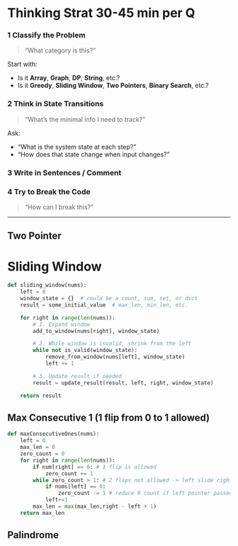 # Thinking Strat **30-45 min per Q**
### **1 Classify the Problem**

> “What category is this?”

 Start with:
- Is it **Array**, **Graph**, **DP**, **String**, etc.?
- Is it **Greedy**, **Sliding Window**, **Two Pointers**, **Binary Search**, etc.?
### **2 Think in State Transitions**

> “What’s the minimal info I need to track?”

Ask:
- “What is the system state at each step?”
- “How does that state change when input changes?”
### **3 Write in Sentences / Comment**
### 4 **Try to Break the Code**

>“How can I break this?”

---
## Two Pointer
# Sliding Window 

```python
def sliding_window(nums):
    left = 0
    window_state = {}  # could be a count, sum, set, or dict
    result = some_initial_value  # max_len, min_len, etc.

    for right in range(len(nums)):
        # 1. Expand window
        add_to_window(nums[right], window_state)

        # 2. While window is invalid, shrink from the left
        while not is_valid(window_state):
            remove_from_window(nums[left], window_state)
            left += 1

        # 3. Update result if needed
        result = update_result(result, left, right, window_state)

    return result
```

## Max Consecutive 1 (1 flip from 0 to 1 allowed)
```python
def maxConsecutiveOnes(nums):
	left = 0
	max_len = 0
	zero_count = 0
	for right in range(len(nums)):
		if num[right] == 0: # 1 flip is allowed
			zero_count += 1
		while zero_count > 1: # 2 flips not allowed -> left slide rightward
			if nums[left] == 0:
				zero_count -= 1 # reduce 0 count if left pointer passed it
			left+=1
		max_len = max(max_len,right - left + 1)
	return max_len	
```

## Palindrome
```python

```